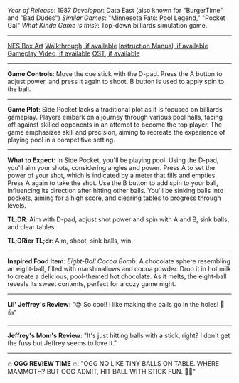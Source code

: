 *Year of Release*: 1987
*Developer*: Data East (also known for "BurgerTime" and "Bad Dudes")
*Similar Games*: "Minnesota Fats: Pool Legend," "Pocket Gal"
*What Kinda Game is this?*: Top-down billiards simulation game.

---
[NES Box Art](https://www.google.com/search?tbm=isch&q=NES+Box+Art+Side+Pocket) 
[Walkthrough, if available](https://www.google.com/search?q=Walkthrough+NES+Side+Pocket)
[Instruction Manual, if available](https://www.google.com/search?q=NES+Instruction+Manual+Side+Pocket)
[Gameplay Video, if available](https://www.youtube.com/results?search_query=gameplay+NES+Side+Pocket) 
[OST, if available](https://www.youtube.com/results?search_query=gameplay+NES+Side+Pocket+OST)

- - -
**Game Controls**:
Move the cue stick with the D-pad. Press the A button to adjust power, and press it again to shoot. B button is used to apply spin to the ball. 

- - -
**Game Plot**: 
Side Pocket lacks a traditional plot as it is focused on billiards gameplay. Players embark on a journey through various pool halls, facing off against skilled opponents in an attempt to become the top player. The game emphasizes skill and precision, aiming to recreate the experience of playing pool in a competitive setting.

- - -
**What to Expect**: 
In Side Pocket, you'll be playing pool. Using the D-pad, you'll aim your shots, considering angles and power. Press A to set the power of your shot, which is indicated by a meter that fills and empties. Press A again to take the shot. Use the B button to add spin to your ball, influencing its direction after hitting other balls. You'll be sinking balls into pockets, aiming for a high score, and clearing tables to progress through levels.

**TL;DR**:
Aim with D-pad, adjust shot power and spin with A and B, sink balls, and clear tables.

**TL;DRier TL;dr**: 
Aim, shoot, sink balls, win.

---
**Inspired Food Item**: 
*Eight-Ball Cocoa Bomb*: A chocolate sphere resembling an eight-ball, filled with marshmallows and cocoa powder. Drop it in hot milk to create a delicious, pool-themed hot chocolate. As it melts, the eight-ball reveals its sweet contents, perfect for a cozy game night.

---
**Lil' Jeffrey's Review**: 
"😍 So cool! I like making the balls go in the holes! 🎱👍"

---
**Jeffrey's Mom's Review**: 
"It's just hitting balls with a stick, right? I don't get the fuss but Jeffrey seems to love it."

---
🔥 **OGG REVIEW TIME** 🔥: 
"OGG NO LIKE TINY BALLS ON TABLE. WHERE MAMMOTH? BUT OGG ADMIT, HIT BALL WITH STICK FUN. 🎱🔥"
